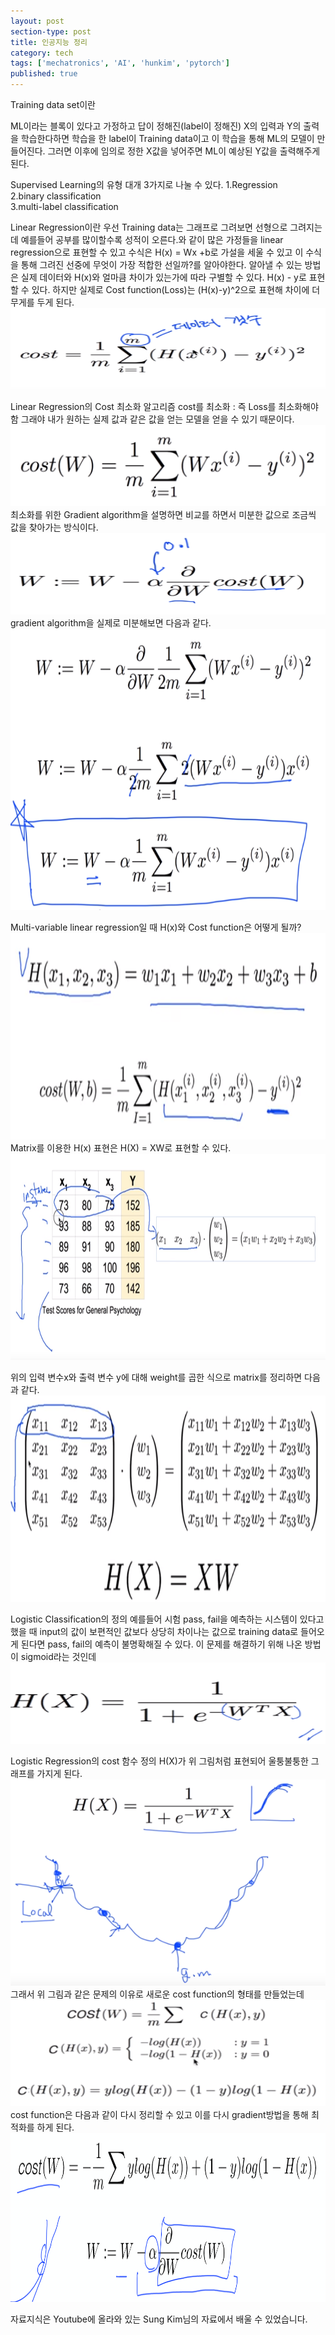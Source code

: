 ```yaml
---
layout: post
section-type: post
title: 인공지능 정리
category: tech
tags: ['mechatronics', 'AI', 'hunkim', 'pytorch']
published: true
---
```

Training data set이란

ML이라는 블록이 있다고 가정하고 답이 정해진(label이 정해진) X의 입력과 Y의 출력을 학습한다하면 학습을 한 label이 Training data이고 이 학습을 통해 ML의 모델이 만들어진다. 그러면 이후에 임의로 정한 X값을 넣어주면 ML이 예상된 Y값을 출력해주게 된다.

Supervised Learning의 유형 대개 3가지로 나눌 수 있다.
1.Regression<br>
2.binary classification<br>
3.multi-label classification

Linear Regression이란
우선 Training data는 그래프로 그려보면 선형으로 그려지는데
예를들어 공부를 많이할수록 성적이 오른다.와 같이 많은 가정들을 linear regression으로 표현할 수 있고
수식은 H(x) = Wx +b로 가설을 세울 수 있고 이 수식을 통해 그려진 선중에 무엇이 가장 적합한 선일까?를 알아야한다.
알아낼 수 있는 방법은 실제 데이터와 H(x)와 얼마큼 차이가 있는가에 따라 구별할 수 있다.
H(x) - y로 표현할 수 있다. 하지만 실제로 Cost function(Loss)는 (H(x)-y)^2으로 표현해 차이에 더 무게를 두게 된다.
<img src="/img/mechatronics/cost_function.png" alt="" width="600" height="130">

Linear Regression의 Cost 최소화 알고리즘
cost를 최소화 : 즉 Loss를 최소화해야함 그래야 내가 원하는 실제 값과 같은 값을 얻는 모델을 얻을 수 있기 때문이다.
<img src = "/img/mechatronics/cost_function2.png" alt="" width="600" height="130">
최소화를 위한 Gradient algorithm을 설명하면
비교를 하면서 미분한 값으로 조금씩 값을 찾아가는 방식이다.
<img src = "/img/mechatronics/formal_definition.png" alt="" width="600" height="130">
gradient algorithm을 실제로 미분해보면 다음과 같다.
<img src = "/img/mechatronics/formal_definition2.png" alt="" width="600" height="450">

Multi-variable linear regression일 때
H(x)와 Cost function은 어떻게 될까?
<img src = "/img/mechatronics/multi_regression.png" alt="" width="600" height="330">
Matrix를 이용한 H(x) 표현은
H(X) = XW로 표현할 수 있다.
<img src = "/img/mechatronics/matrix.png" alt = "" width="600" height="330">

위의 입력 변수x와 출력 변수 y에 대해 weight를 곱한 식으로 matrix를 정리하면 다음과 같다.
<img src = "/img/mechatronics/matrix2.png" alt = "" width="600" height="330">

Logistic Classification의 정의
예를들어 시험 pass, fail을 예측하는 시스템이 있다고 했을 때 input의 값이 보편적인 값보다 상당히 차이나는 값으로 training data로 들어오게 된다면 pass, fail의 예측이 불명확해질 수 있다. 이 문제를 해결하기 위해 나온 방법이 sigmoid라는 것인데
<img src = "/img/mechatronics/logistic_hypothesis.png" alt="" width="600" height="130">

Logistic Regression의 cost 함수 정의
H(X)가 위 그림처럼 표현되어 울퉁불퉁한 그래프를 가지게 된다.
<img src = "/img/mechatronics/logistic_hypothesis2.png" alt = "" width="600" height="330">
그래서 위 그림과 같은 문제의 이유로 새로운 cost function의 형태를 만들었는데
<img src = "/img/mechatronics/logistic_cost_function.png" alt = "" width="600" height="170">
cost function은 다음과 같이 다시 정리할 수 있고 이를 다시 gradient방법을 통해 최적화를 하게 된다.
<img src = "/img/mechatronics/logistic_cost_function2.png" alt = "" width="600" height="270">


자료지식은 Youtube에 올라와 있는 Sung Kim님의 자료에서 배울 수 있었습니다.